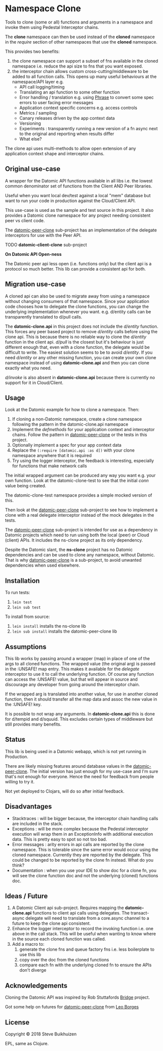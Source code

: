 # Namespace Clone

Tools to clone (some or all) functions and arguments in a namespace and invoke them using Pedestal Interceptor chains.

The **clone** namespace can then be used instead of the **cloned** namespace in the *require* section of other namespaces that use the **cloned** namespace.

This provides two benefits:

1. the clone namespace can support a subset of fns available in the cloned namespace i.e. reduce the api size to fns that you want exposed.
2. the interceptor chain allows custom cross-cutting/middleware to be added to all function calls.
This opens up many useful behaviours at the namespace/API layer e.g.
    * API call logging/timing
    * Translating an api function to some other function
    * Error handling / translation e.g. using [Phrase](https://github.com/alexanderkiel/phrase) to convert some spec errors to user facing error messages
    * Application context specific concerns e.g. access controls
    * Metrics / sampling
    * Canary releases driven by the app context data
    * Versioning
    * Experiments : transparently running a new version of a fn async next to the original and reporting when results differ
    * What else?

The clone api uses multi-methods to allow open extension of any application context shape and interceptor chains.

## Original use-case

A wrapper for the Datomic API functions available in all libs i.e. the lowest common denominator set of functions from the Client AND Peer libraries.

Useful when you want local dev/test against a local "mem" database but want to run your code in production against the Cloud/Client API.

This use-case is used as the sample and test source in this project.
It also provides a Datomic clone namespace for any project needing consistent peer vs client code.

The [datomic-peer-clone](https://github.com/stevebuik/ns-clone/tree/master/datomic-peer-clone) sub-project has an implementation of the delegate interceptors for use with the Peer API.

TODO **datomic-client-clone** sub-project

**On Datomic API Open-ness**

The Datomic peer api less open (i.e. functions only) but the client api is a protocol so much better.
This lib can provide a consistent api for both.

## Migration use-case

A cloned api can also be used to migrate away from using a namespace without changing consumers of that namespace.
Since your application code chooses how to delegate the clone functions, you can change the underlying implementation whenever you want.
e.g. d/entity calls can be transparently translated to d/pull calls.

The **datomic-clone.api** in this project does not include the *d/entity* function.
This forces any peer based project to remove *d/entity* calls before using the clone api.
This is because there is no reliable way to clone the *d/entity* function in the client api.
*d/pull* is the closest but it's behaviour is just different enough that, even with a clone function, the delegate would be difficult to write.
The easiest solution seems to be to avoid *d/entity*. If you need *d/entity* or any other missing function,
you can create your own clone namespace instead of using **datomic-clone.api** and then you can clone exactly what you need.

*d/invoke* is also absent in **datomic-clone.api** because there is currently no support for it in Cloud/Client.

## Usage

Look at the Datomic example for how to clone a namespace. Then:

1. If cloning a non-Datomic namespace, create a clone namespace following the pattern in the datomic-clone.api namespace
2. Implement the *defmethods* for your application context and interceptor chains. Follow the pattern in [datomic-peer-clone](https://github.com/stevebuik/ns-clone/tree/master/datomic-peer-clone) or the tests in this project.
3. Optionally implement a spec for your app context data
4. Replace the `(:require [datomic.api :as d])` with your clone namespace anywhere that it is required
5. Try using the logger interceptor, the feedback is interesting, especially for functions that make network calls

The initial wrapped argument can be produced any way you want e.g. your own function.
Look at the datomic-clone-test to see that the initial *conn* value being created.

The datomic-clone-test namespace provides a simple mocked version of this.

Then look at the [datomic-peer-clone](https://github.com/stevebuik/ns-clone/tree/master/datomic-peer-clone) sub-project to see how to implement a clone with a real delegate interceptor instead of the mock delegates in the tests.

The [datomic-peer-clone](https://github.com/stevebuik/ns-clone/tree/master/datomic-peer-clone) sub-project is intended for use as a dependency in Datomic projects which need to run using both the local (peer) or Cloud (client) APIs.
It includes the ns-clone project as its only dependency.

Despite the Datomic slant, the **ns-clone** project has no Datomic dependencies and can be used to clone any namespace, without Datomic.
That is why [datomic-peer-clone](https://github.com/stevebuik/ns-clone/tree/master/datomic-peer-clone) is a sub-project, to avoid unwanted dependencies when used elsewhere.

## Installation

To run tests:

1. `lein test`
2. `lein sub test`

To install from source:

1. `lein install` installs the ns-clone lib
2. `lein sub install` installs the datomic-peer-clone lib

## Assumptions

This lib works by passing around a wrapper (map) in place of one of the args to all cloned functions.
The wrapped value (the original arg) is passed in the :UNSAFE! map entry. This makes it available for the *delegate* interceptor to use it to call the underlying function.
Of course any function can access the :UNSAFE! value, but that will appear in source and discourage any developer from going around the interceptor chain.

If the wrapped arg is translated into another value, for use in another cloned function, then it should transfer all the map data and assoc the new value in the :UNSAFE! key.

It is possible to not wrap any arguments. In **datomic-clone.api** this is done for d/tempid and d/squuid.
This excludes certain types of middleware but still provides many benefits.

## Status

This lib is being used in a Datomic webapp, which is not yet running in Production.

There are likely missing features around database values in the [datomic-peer-clone](https://github.com/stevebuik/ns-clone/tree/master/datomic-peer-clone).
The initial version has just enough for my use-case and I'm sure that's not enough for everyone.
Hence the need for feedback from people willing to try it.

Not yet deployed to Clojars, will do so after initial feedback.

## Disadvantages

* Stacktraces : will be bigger because, the interceptor chain handling calls are included in the stack.
* Exceptions : will be more complex because the Pedestal interceptor execution will wrap them in an ExceptionInfo with additional execution data.
This is pretty easy to spot so not too bad.
* Error messages : arity errors in api calls are reported by the clone namespace. This is tolerable since the same error would occur using the cloned namespace.
Currently they are reported by the delegate. This could be changed to be reported by the clone fn instead. What do you think?
* Documentation : when you use your IDE to show doc for a clone fn, you will see the clone function doc and not the underlying (cloned) functions doc.

## Ideas / Future

1. A Datomic Client api sub-project. Requires mapping the **datomic-clone.api** functions to client api calls using delegates.
The transact-async delegate will need to translate from a core.async channel to a future to keep the clone api consistent.
2. Enhance the logger interceptor to record the invoking function i.e. one above in the call stack.
This will be useful when wanting to know where in the source each cloned function was called.
3. Add a macro to:
    1. generate the clone fns and queue factory fns i.e. less boilerplate to use this lib
    2. copy over the doc from the cloned functions
    3. compare each fn with the underlying cloned fn to ensure the APIs don't diverge

## Acknowledgements

Cloning the Datomic API was inspired by Rob Stuttafords [Bridge](https://github.com/robert-stuttaford/bridge) project.

Got some help on futures for [datomic-peer-clone](https://github.com/stevebuik/ns-clone/tree/master/datomic-peer-clone) from [Leo Borges](https://twitter.com/leonardo_borges)

## License

Copyright © 2018 Steve Buikhuizen

EPL, same as Clojure.